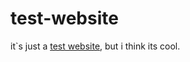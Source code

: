 # test-website
it`s just a [test website](https://timothh23.github.io/test-website), but i think its cool.
